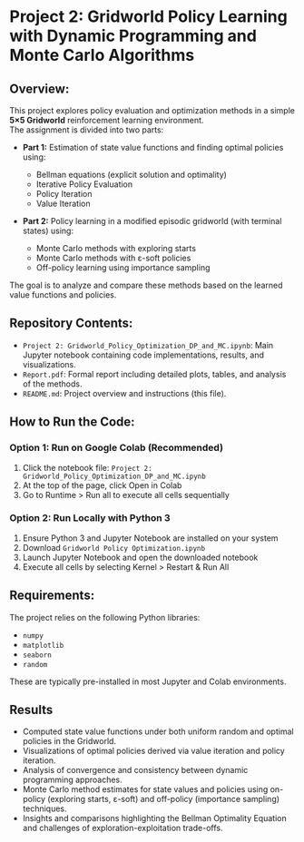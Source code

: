 # Project 2: Gridworld Policy Learning with Dynamic Programming and Monte Carlo Algorithms 

## Overview:

This project explores policy evaluation and optimization methods in a simple **5×5 Gridworld** reinforcement learning environment.  
The assignment is divided into two parts:

* **Part 1:** Estimation of state value functions and finding optimal policies using:
  - Bellman equations (explicit solution and optimality)
  - Iterative Policy Evaluation
  - Policy Iteration
  - Value Iteration

* **Part 2:** Policy learning in a modified episodic gridworld (with terminal states) using:
  - Monte Carlo methods with exploring starts
  - Monte Carlo methods with ε-soft policies
  - Off-policy learning using importance sampling

The goal is to analyze and compare these methods based on the learned value functions and policies.


## Repository Contents:

- `Project 2: Gridworld_Policy_Optimization_DP_and_MC.ipynb`: Main Jupyter notebook containing code implementations, results, and visualizations.
- `Report.pdf`: Formal report including detailed plots, tables, and analysis of the methods.
- `README.md`: Project overview and instructions (this file).

## How to Run the Code:

### Option 1: Run on Google Colab (Recommended)
1. Click the notebook file: `Project 2: Gridworld_Policy_Optimization_DP_and_MC.ipynb`  
2. At the top of the page, click Open in Colab 
3. Go to Runtime > Run all to execute all cells sequentially  

### Option 2: Run Locally with Python 3
1. Ensure Python 3 and Jupyter Notebook are installed on your system  
2. Download `Gridworld Policy Optimization.ipynb`  
3. Launch Jupyter Notebook and open the downloaded notebook  
4. Execute all cells by selecting Kernel > Restart & Run All


## Requirements:

The project relies on the following Python libraries:

- `numpy`
- `matplotlib`
- `seaborn`
- `random`
  
These are typically pre-installed in most Jupyter and Colab environments.

## Results

- Computed state value functions under both uniform random and optimal policies in the Gridworld.
- Visualizations of optimal policies derived via value iteration and policy iteration.
- Analysis of convergence and consistency between dynamic programming approaches.
- Monte Carlo method estimates for state values and policies using on-policy (exploring starts, ε-soft) and off-policy (importance sampling) techniques.
- Insights and comparisons highlighting the Bellman Optimality Equation and challenges of exploration-exploitation trade-offs.

